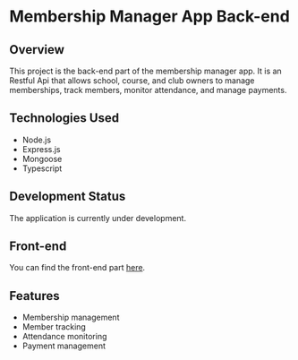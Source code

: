 # Membership Manager App Back-end

## Overview

This project is the back-end part of the membership manager app. It is an Restful Api that allows school, course, and club owners to manage memberships, track members, monitor attendance, and manage payments.

## Technologies Used

- Node.js
- Express.js
- Mongoose
- Typescript

## Development Status

The application is currently under development.

## Front-end

You can find the front-end part [here](https://github.com/godotgodo/fe-membership-manager-app).

## Features

- Membership management
- Member tracking
- Attendance monitoring
- Payment management
